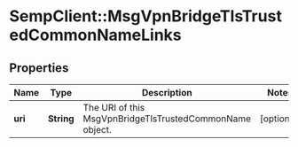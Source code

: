 # SempClient::MsgVpnBridgeTlsTrustedCommonNameLinks

## Properties
Name | Type | Description | Notes
------------ | ------------- | ------------- | -------------
**uri** | **String** | The URI of this MsgVpnBridgeTlsTrustedCommonName object. | [optional] 


